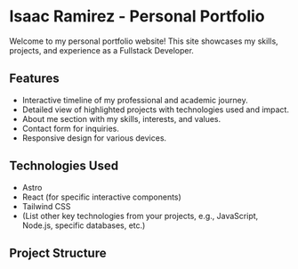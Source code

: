 # Isaac Ramirez - Personal Portfolio

Welcome to my personal portfolio website! This site showcases my skills, projects, and experience as a Fullstack Developer.

## Features

*   Interactive timeline of my professional and academic journey.
*   Detailed view of highlighted projects with technologies used and impact.
*   About me section with my skills, interests, and values.
*   Contact form for inquiries.
*   Responsive design for various devices.

## Technologies Used

*   Astro
*   React (for specific interactive components)
*   Tailwind CSS
*   (List other key technologies from your projects, e.g., JavaScript, Node.js, specific databases, etc.)

## Project Structure
